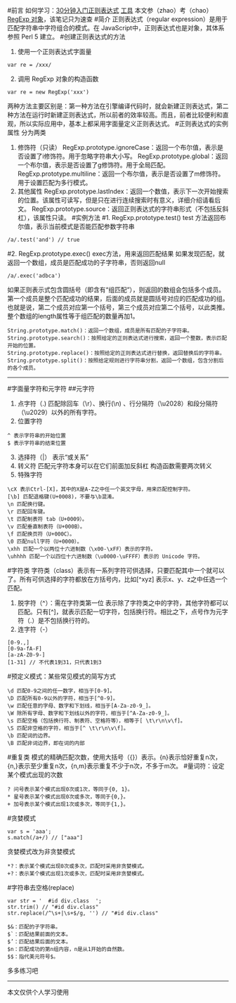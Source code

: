 #前言
如何学习：[30分钟入门正则表达式](https://luke0922.gitbooks.io/learnregularexpressionin30minutes/content/chapter8.html)
[工具](https://www.regexpal.com/)
本文参（zhao）考（chao）[RegExp 对象](https://wangdoc.com/javascript/stdlib/regexp.html)，该笔记只为速查
#简介
正则表达式（regular expression）是用于匹配字符串中字符组合的模式。在 JavaScript中，正则表达式也是对象，其体系参照 Perl 5 建立。
#创建正则表达式的方法
1. 使用一个正则表达式字面量
```
var re = /xxx/
```
2. 调用 RegExp 对象的构造函数

```
var re = new RegExp('xxx')
```
两种方法主要区别是：第一种方法在引擎编译代码时，就会新建正则表达式，第二种方法在运行时新建正则表达式，所以前者的效率较高。而且，前者比较便利和直观，所以实际应用中，基本上都采用字面量定义正则表达式。
#正则表达式的实例属性
分为两类
1. 修饰符（只读）
RegExp.prototype.ignoreCase：返回一个布尔值，表示是否设置了i修饰符。用于忽略字符串大小写。
RegExp.prototype.global：返回一个布尔值，表示是否设置了g修饰符。用于全局匹配。
RegExp.prototype.multiline：返回一个布尔值，表示是否设置了m修饰符。用于设置匹配为多行模式。
2. 其他属性
RegExp.prototype.lastIndex：返回一个数值，表示下一次开始搜索的位置。该属性可读写，但是只在进行连续搜索时有意义，详细介绍请看后文。
RegExp.prototype.source：返回正则表达式的字符串形式（不包括反斜杠），该属性只读。
#实例方法
#1. RegExp.prototype.test()
test 方法返回布尔值，表示当前模式是否能匹配参数字符串
```
/a/.test('and') // true
```
#2. RegExp.prototype.exec()
exec方法，用来返回匹配结果
如果发现匹配，就返回一个数组，成员是匹配成功的子字符串，否则返回null
```
/a/.exec('adbca')
```
如果正则表示式包含圆括号（即含有“组匹配”），则返回的数组会包括多个成员。第一个成员是整个匹配成功的结果，后面的成员就是圆括号对应的匹配成功的组。也就是说，第二个成员对应第一个括号，第三个成员对应第二个括号，以此类推。整个数组的length属性等于组匹配的数量再加1。
```
String.prototype.match()：返回一个数组，成员是所有匹配的子字符串。
String.prototype.search()：按照给定的正则表达式进行搜索，返回一个整数，表示匹配开始的位置。
String.prototype.replace()：按照给定的正则表达式进行替换，返回替换后的字符串。
String.prototype.split()：按照给定规则进行字符串分割，返回一个数组，包含分割后的各个成员。
```
---
#字面量字符和元字符
##元字符
1. 点字符（.)
匹配除回车（\r）、换行(\n) 、行分隔符（\u2028）和段分隔符（\u2029）以外的所有字符。
2. 位置字符
```
^ 表示字符串的开始位置
$ 表示字符串的结束位置
```
3. 选择符（|）
表示“或关系”
4. 转义符
匹配元字符本身可以在它们前面加反斜杠
构造函数需要两次转义
5. 特殊字符
```
\cX 表示Ctrl-[X]，其中的X是A-Z之中任一个英文字母，用来匹配控制字符。
[\b] 匹配退格键(U+0008)，不要与\b混淆。
\n 匹配换行键。
\r 匹配回车键。
\t 匹配制表符 tab（U+0009）。
\v 匹配垂直制表符（U+000B）。
\f 匹配换页符（U+000C）。
\0 匹配null字符（U+0000）。
\xhh 匹配一个以两位十六进制数（\x00-\xFF）表示的字符。
\uhhhh 匹配一个以四位十六进制数（\u0000-\uFFFF）表示的 Unicode 字符。
```
#字符类
字符类（class）表示有一系列字符可供选择，只要匹配其中一个就可以了。所有可供选择的字符都放在方括号内，比如[^xyz] 表示x、y、z之中任选一个匹配。
1. 脱字符（^）：需在字符类第一位
表示除了字符类之中的字符，其他字符都可以匹配。只有[^]，就表示匹配一切字符，包括换行符。相比之下，点号作为元字符（.）是不包括换行符的。
2. 连字符（-）
```
[0-9.,]
[0-9a-fA-F]
[a-zA-Z0-9-]
[1-31] // 不代表1到31，只代表1到3
```
#预定义模式：某些常见模式的简写方式
```
\d 匹配0-9之间的任一数字，相当于[0-9]。
\D 匹配所有0-9以外的字符，相当于[^0-9]。
\w 匹配任意的字母、数字和下划线，相当于[A-Za-z0-9_]。
\W 除所有字母、数字和下划线以外的字符，相当于[^A-Za-z0-9_]。
\s 匹配空格（包括换行符、制表符、空格符等），相等于[ \t\r\n\v\f]。
\S 匹配非空格的字符，相当于[^ \t\r\n\v\f]。
\b 匹配词的边界。
\B 匹配非词边界，即在词的内部
```
#重复类
模式的精确匹配次数，使用大括号（{}）表示。{n}表示恰好重复n次，{n,}表示至少重复n次，{n,m}表示重复不少于n次，不多于m次。
#量词符：设定某个模式出现的次数
```
? 问号表示某个模式出现0次或1次，等同于{0, 1}。
* 星号表示某个模式出现0次或多次，等同于{0,}。
+ 加号表示某个模式出现1次或多次，等同于{1,}。
```
#贪婪模式
```
var s = 'aaa';
s.match(/a+/) // ["aaa"]
```
贪婪模式改为非贪婪模式
```
*?：表示某个模式出现0次或多次，匹配时采用非贪婪模式。
+?：表示某个模式出现1次或多次，匹配时采用非贪婪模式。
```
#字符串去空格(replace)
```
var str = '  #id div.class  ';
str.trim() // "#id div.class"
str.replace(/^\s+|\s+$/g, '') // "#id div.class"
```
```
$&：匹配的子字符串。
$`：匹配结果前面的文本。
$’：匹配结果后面的文本。
$n：匹配成功的第n组内容，n是从1开始的自然数。
$$：指代美元符号$。
```
多多练习吧

---
本文仅供个人学习使用
